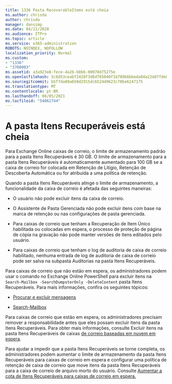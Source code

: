 ```yaml
---
title: 1336 Pasta RecoverableItems está cheia
ms.author: chrisda
author: chrisda
manager: dansimp
ms.date: 04/21/2020
ms.audience: ITPro
ms.topic: article
ms.service: o365-administration
ROBOTS: NOINDEX, NOFOLLOW
localization_priority: Normal
ms.custom:
- "1336"
- "3700003"
ms.assetid: a3a923e8-fece-4a26-b8b6-00970d75275e
ms.openlocfilehash: 5c8d53ceabf2428f3d6d765040f1b789b6bbeda04a22dd7fde0d2d728fd17d93
ms.sourcegitcommit: b5f7da89a650d2915dc652449623c78be6247175
ms.translationtype: MT
ms.contentlocale: pt-BR
ms.lasthandoff: 08/05/2021
ms.locfileid: "54061744"
---
```

# <a name="the-recoverable-items-folder-is-full"></a>A pasta Itens Recuperáveis está cheia

Para Exchange Online caixas de correio, o limite de armazenamento padrão para a pasta Itens Recuperáveis é 30 GB. O limite de armazenamento para a pasta Itens Recuperáveis é automaticamente aumentado para 100 GB se a caixa de correio for colocada em Retenção de Litígio, Retenção de Descoberta Automática ou for atribuída a uma política de retenção.

Quando a pasta Itens Recuperáveis atinge o limite de armazenamento, a funcionalidade da caixa de correio é afetada das seguintes maneiras:

- O usuário não pode excluir itens da caixa de correio.

- O Assistente de Pasta Gerenciada não pode excluir itens com base na marca de retenção ou nas configurações de pasta gerenciada.

- Para caixas de correio que tenham a Recuperação de Item Único habilitada ou colocadas em espera, o processo de proteção de página de cópia na gravação não pode manter versões de itens editados pelo usuário.

- Para caixas de correio que tenham o log de auditoria de caixa de correio habilitado, nenhuma entrada de log de auditoria de caixa de correio pode ser salva na subpasta Auditorias na pasta Itens Recuperáveis.

Para caixas de correio que não estão em espera, os administradores podem usar o comando no Exchange Online PowerShell para excluir itens na `Search-Mailbox -SearchDumpsterOnly -DeleteContent` pasta Itens Recuperáveis. Para mais informações, confira os seguintes tópicos:

- [Procurar e excluir mensagens](https://docs.microsoft.com/microsoft-365/compliance/search-for-and-delete-messagesadmin-help)

- [Search-Mailbox](https://docs.microsoft.com/powershell/module/exchange/mailboxes/Search-Mailbox)

Para caixas de correio que estão em espera, os administradores precisam remover a responsabilidade antes que eles possam excluir itens da pasta Itens Recuperáveis. Para obter mais informações, consulte Excluir itens na pasta Itens Recuperáveis de caixas [de correio baseadas em nuvem em espera](https://docs.microsoft.com/microsoft-365/compliance/delete-items-in-the-recoverable-items-folder-of-mailboxes-on-hold).

Para ajudar a impedir que a pasta Itens Recuperáveis se torne completa, os administradores podem aumentar o limite de armazenamento da pasta Itens Recuperáveis para caixas de correio em espera e configurar uma política de retenção de caixa de correio que move itens da pasta Itens Recuperáveis para a caixa de correio de arquivo morto do usuário. Consulte [Aumentar a cota de Itens Recuperáveis para caixas de correio em espera.](https://docs.microsoft.com/microsoft-365/compliance/increase-the-recoverable-quota-for-mailboxes-on-hold)
